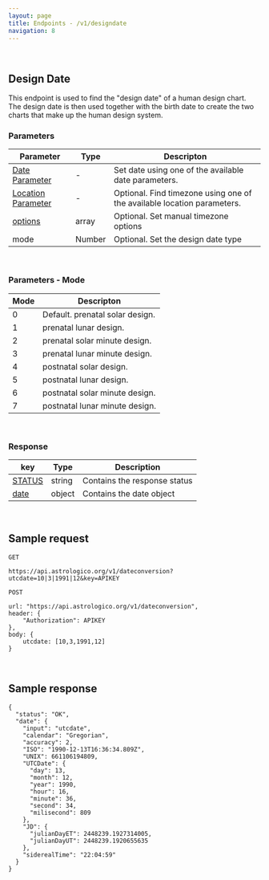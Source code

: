 ```yaml
---
layout: page
title: Endpoints - /v1/designdate
navigation: 8
---
```


<style>
	.inner a {
		color: royalblue;
		font-weight: bold;
	}
	.inner code {
		font-size: 100%;
	}
	.sidebar {
		width: 30%
	}
	.navigation li {
		padding: 5px;
	}
</style>

<br>

## Design Date

This endpoint is used to find the "design date" of a human design chart. The design date is then used together with the birth date to create the two charts that make up the human design system.

### Parameters

| Parameter | Type | Descripton |
|---|---|---|
| [Date Parameter](/astrologico/param_date.html) | - | Set date using one of the available date parameters. |
| [Location Parameter](/astrologico/param_location.html) | - | Optional. Find timezone using one of the available location parameters. |
| [options](/astrologico/param_options.html) | array | Optional. Set manual timezone options |
| mode | Number | Optional. Set the design date type |

<br>

### Parameters - Mode

| Mode | Descripton |
|---|---|
| 0 | Default. prenatal solar design. |
| 1 | prenatal lunar design. |
| 2 | prenatal solar minute design. |
| 3 | prenatal lunar minute design. |
| 4 | postnatal solar design. |
| 5 | postnatal lunar design. |
| 6 | postnatal solar minute design. |
| 7 | postnatal lunar minute design. |

<br>

### Response

| key | Type | Description |
|---|---|---|
| [STATUS](/astrologico/res_status.html) | string | Contains the response status |
| [date](/astrologico/res_metadata.html) | object | Contains the date object |

<br>

## Sample request

```
GET

https://api.astrologico.org/v1/dateconversion?utcdate=10|3|1991|12&key=APIKEY
```

```
POST

url: "https://api.astrologico.org/v1/dateconversion",
header: {
	"Authorization": APIKEY
},
body: {
	utcdate: [10,3,1991,12]
}
```

<br>

## Sample response

```
{
  "status": "OK",
  "date": {
    "input": "utcdate",
    "calendar": "Gregorian",
    "accuracy": 2,
    "ISO": "1990-12-13T16:36:34.809Z",
    "UNIX": 661106194809,
    "UTCDate": {
      "day": 13,
      "month": 12,
      "year": 1990,
      "hour": 16,
      "minute": 36,
      "second": 34,
      "milisecond": 809
    },
    "JD": {
      "julianDayET": 2448239.1927314005,
      "julianDayUT": 2448239.1920655635
    },
    "siderealTime": "22:04:59"
  }
}
```

<br><br><br>
